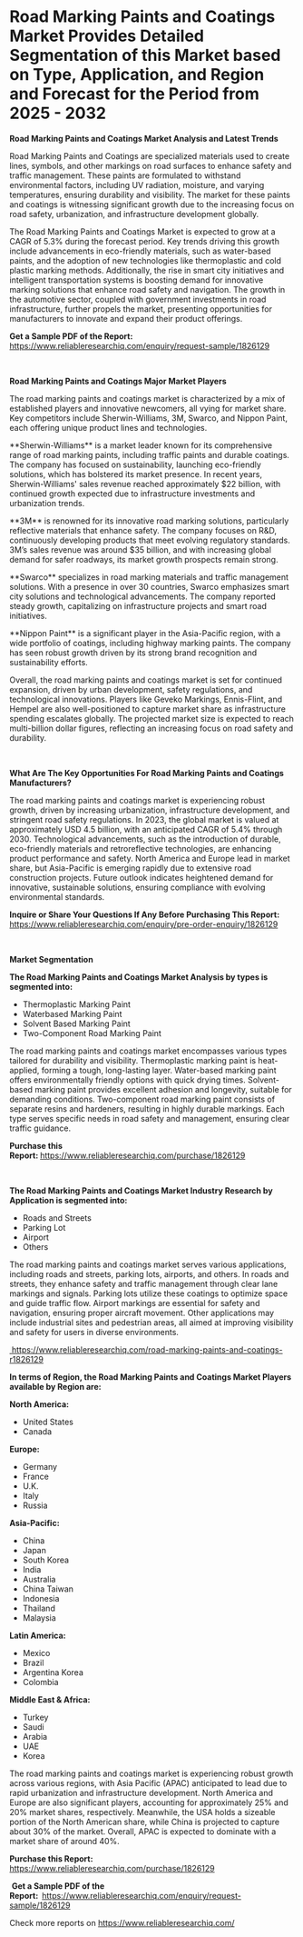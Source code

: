 <p><h1>Road Marking Paints and Coatings Market Provides Detailed Segmentation of this Market based on Type, Application, and Region and Forecast for the Period from 2025 - 2032</h1></p><p><strong>Road Marking Paints and Coatings Market Analysis and Latest Trends</strong></p>
<p><p>Road Marking Paints and Coatings are specialized materials used to create lines, symbols, and other markings on road surfaces to enhance safety and traffic management. These paints are formulated to withstand environmental factors, including UV radiation, moisture, and varying temperatures, ensuring durability and visibility. The market for these paints and coatings is witnessing significant growth due to the increasing focus on road safety, urbanization, and infrastructure development globally.</p><p>The Road Marking Paints and Coatings Market is expected to grow at a CAGR of 5.3% during the forecast period. Key trends driving this growth include advancements in eco-friendly materials, such as water-based paints, and the adoption of new technologies like thermoplastic and cold plastic marking methods. Additionally, the rise in smart city initiatives and intelligent transportation systems is boosting demand for innovative marking solutions that enhance road safety and navigation. The growth in the automotive sector, coupled with government investments in road infrastructure, further propels the market, presenting opportunities for manufacturers to innovate and expand their product offerings.</p></p>
<p><strong>Get a Sample PDF of the Report:&nbsp;</strong> <a href="https://www.reliableresearchiq.com/enquiry/request-sample/1826129?utm_campaign=103&utm_medium=2&utm_source=Github&utm_content=ia&utm_term=03022025&utm_id=road-marking-paints-and-coatings">https://www.reliableresearchiq.com/enquiry/request-sample/1826129</a></p>
<p>&nbsp;</p>
<p><strong>Road Marking Paints and Coatings Major Market Players</strong></p>
<p><p>The road marking paints and coatings market is characterized by a mix of established players and innovative newcomers, all vying for market share. Key competitors include Sherwin-Williams, 3M, Swarco, and Nippon Paint, each offering unique product lines and technologies.</p><p>**Sherwin-Williams** is a market leader known for its comprehensive range of road marking paints, including traffic paints and durable coatings. The company has focused on sustainability, launching eco-friendly solutions, which has bolstered its market presence. In recent years, Sherwin-Williams' sales revenue reached approximately $22 billion, with continued growth expected due to infrastructure investments and urbanization trends.</p><p>**3M** is renowned for its innovative road marking solutions, particularly reflective materials that enhance safety. The company focuses on R&D, continuously developing products that meet evolving regulatory standards. 3M’s sales revenue was around $35 billion, and with increasing global demand for safer roadways, its market growth prospects remain strong.</p><p>**Swarco** specializes in road marking materials and traffic management solutions. With a presence in over 30 countries, Swarco emphasizes smart city solutions and technological advancements. The company reported steady growth, capitalizing on infrastructure projects and smart road initiatives.</p><p>**Nippon Paint** is a significant player in the Asia-Pacific region, with a wide portfolio of coatings, including highway marking paints. The company has seen robust growth driven by its strong brand recognition and sustainability efforts.</p><p>Overall, the road marking paints and coatings market is set for continued expansion, driven by urban development, safety regulations, and technological innovations. Players like Geveko Markings, Ennis-Flint, and Hempel are also well-positioned to capture market share as infrastructure spending escalates globally. The projected market size is expected to reach multi-billion dollar figures, reflecting an increasing focus on road safety and durability.</p></p>
<p>&nbsp;</p>
<p><strong>What Are The Key Opportunities For Road Marking Paints and Coatings Manufacturers?</strong></p>
<p><p>The road marking paints and coatings market is experiencing robust growth, driven by increasing urbanization, infrastructure development, and stringent road safety regulations. In 2023, the global market is valued at approximately USD 4.5 billion, with an anticipated CAGR of 5.4% through 2030. Technological advancements, such as the introduction of durable, eco-friendly materials and retroreflective technologies, are enhancing product performance and safety. North America and Europe lead in market share, but Asia-Pacific is emerging rapidly due to extensive road construction projects. Future outlook indicates heightened demand for innovative, sustainable solutions, ensuring compliance with evolving environmental standards.</p></p>
<p><strong>Inquire or Share Your Questions If Any Before Purchasing This Report:</strong> <a href="https://www.reliableresearchiq.com/enquiry/pre-order-enquiry/1826129?utm_campaign=103&utm_medium=2&utm_source=Github&utm_content=ia&utm_term=03022025&utm_id=road-marking-paints-and-coatings">https://www.reliableresearchiq.com/enquiry/pre-order-enquiry/1826129</a></p>
<p>&nbsp;</p>
<p><strong>Market Segmentation</strong></p>
<p><strong>The Road Marking Paints and Coatings Market Analysis by types is segmented into:</strong></p>
<p><ul><li>Thermoplastic Marking Paint</li><li>Waterbased Marking Paint</li><li>Solvent Based Marking Paint</li><li>Two-Component Road Marking Paint</li></ul></p>
<p><p>The road marking paints and coatings market encompasses various types tailored for durability and visibility. Thermoplastic marking paint is heat-applied, forming a tough, long-lasting layer. Water-based marking paint offers environmentally friendly options with quick drying times. Solvent-based marking paint provides excellent adhesion and longevity, suitable for demanding conditions. Two-component road marking paint consists of separate resins and hardeners, resulting in highly durable markings. Each type serves specific needs in road safety and management, ensuring clear traffic guidance.</p></p>
<p><strong>Purchase this Report:&nbsp;</strong><a href="https://www.reliableresearchiq.com/purchase/1826129?utm_campaign=103&utm_medium=2&utm_source=Github&utm_content=ia&utm_term=03022025&utm_id=road-marking-paints-and-coatings">https://www.reliableresearchiq.com/purchase/1826129</a></p>
<p>&nbsp;</p>
<p><strong>The Road Marking Paints and Coatings Market Industry Research by Application is segmented into:</strong></p>
<p><ul><li>Roads and Streets</li><li>Parking Lot</li><li>Airport</li><li>Others</li></ul></p>
<p><p>The road marking paints and coatings market serves various applications, including roads and streets, parking lots, airports, and others. In roads and streets, they enhance safety and traffic management through clear lane markings and signals. Parking lots utilize these coatings to optimize space and guide traffic flow. Airport markings are essential for safety and navigation, ensuring proper aircraft movement. Other applications may include industrial sites and pedestrian areas, all aimed at improving visibility and safety for users in diverse environments.</p></p>
<p><a href="https://www.reliableresearchiq.com/road-marking-paints-and-coatings-r1826129?utm_campaign=103&utm_medium=2&utm_source=Github&utm_content=ia&utm_term=03022025&utm_id=road-marking-paints-and-coatings">&nbsp;https://www.reliableresearchiq.com/road-marking-paints-and-coatings-r1826129</a></p>
<p><strong>In terms of Region, the Road Marking Paints and Coatings Market Players available by Region are:</strong></p>
<p>
    <p> <strong> North America: </strong>
        <ul>
            <li>United States</li>
            <li>Canada</li>
        </ul>
        </p> 
    <p> <strong> Europe: </strong>
        <ul>
            <li>Germany</li>
            <li>France</li>
            <li>U.K.</li>
            <li>Italy</li>
            <li>Russia</li>
        </ul>
        </p> 
    <p> <strong> Asia-Pacific: </strong>
        <ul>
            <li>China</li>
            <li>Japan</li>
            <li>South Korea</li>
            <li>India</li>
            <li>Australia</li>
            <li>China Taiwan</li>
            <li>Indonesia</li>
            <li>Thailand</li>
            <li>Malaysia</li>
        </ul>
        </p> 
    <p> <strong> Latin America: </strong>
        <ul>
            <li>Mexico</li>
            <li>Brazil</li>
            <li>Argentina Korea</li>
            <li>Colombia</li>
        </ul>
        </p> 
    <p> <strong> Middle East & Africa: </strong>
        <ul>
            <li>Turkey</li>
            <li>Saudi</li>
            <li>Arabia</li>
            <li>UAE</li>
            <li>Korea</li>
        </ul>
    </p>
    </p>
<p><p>The road marking paints and coatings market is experiencing robust growth across various regions, with Asia Pacific (APAC) anticipated to lead due to rapid urbanization and infrastructure development. North America and Europe are also significant players, accounting for approximately 25% and 20% market shares, respectively. Meanwhile, the USA holds a sizeable portion of the North American share, while China is projected to capture about 30% of the market. Overall, APAC is expected to dominate with a market share of around 40%.</p></p>
<p><strong>Purchase this Report: </strong><a href="https://www.reliableresearchiq.com/purchase/1826129?utm_campaign=103&utm_medium=2&utm_source=Github&utm_content=ia&utm_term=03022025&utm_id=road-marking-paints-and-coatings">https://www.reliableresearchiq.com/purchase/1826129</a></p>
<p>&nbsp;<strong>Get a Sample PDF of the Report:&nbsp;&nbsp;</strong><a href="https://www.reliableresearchiq.com/enquiry/request-sample/1826129?utm_campaign=103&utm_medium=2&utm_source=Github&utm_content=ia&utm_term=03022025&utm_id=road-marking-paints-and-coatings">https://www.reliableresearchiq.com/enquiry/request-sample/1826129</a></p>
<p><strong></strong></p>
<p>Check more reports on <a href="https://www.reliableresearchiq.com/?utm_campaign=103&utm_medium=2&utm_source=Github&utm_content=ia&utm_term=03022025&utm_id=road-marking-paints-and-coatings">https://www.reliableresearchiq.com/</a></p>